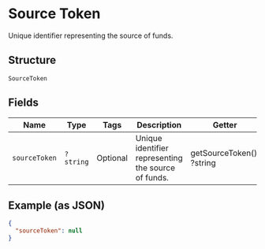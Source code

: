 
# Source Token

Unique identifier representing the source of funds.

## Structure

`SourceToken`

## Fields

| Name | Type | Tags | Description | Getter | Setter |
|  --- | --- | --- | --- | --- | --- |
| `sourceToken` | `?string` | Optional | Unique identifier representing the source of funds. | getSourceToken(): ?string | setSourceToken(?string sourceToken): void |

## Example (as JSON)

```json
{
  "sourceToken": null
}
```

